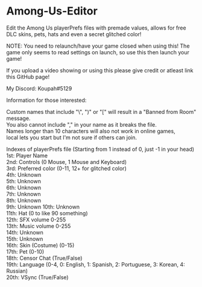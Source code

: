# Among-Us-Editor
Edit the Among Us playerPrefs files with premade values, allows for free DLC skins, pets, hats and even a secret glitched color!

NOTE: You need to relaunch/have your game closed when using this! 
The game only seems to read settings on launch, so use this then launch your game!

If you upload a video showing or using this please give credit or atleast link this GitHub page!

My Discord: Koupah#5129

Information for those interested:

Custom names that include "\\", ")" or "\[" will result in a "Banned from Room" message.  
You also cannot include "," in your name as it breaks the file.  
Names longer than 10 characters will also not work in online games,  
local lets you start but I'm not sure if others can join.

Indexes of playerPrefs file (Starting from 1 instead of 0, just -1 in your head)  
1st: Player Name  
2nd: Controls (0 Mouse, 1 Mouse and Keyboard)  
3rd: Preferred color (0-11, 12+ for glitched color)  
4th: Unknown  
5th: Unknown  
6th: Unknown  
7th: Unknown  
8th: Unknown  
9th: Unknown 
10th: Unknown  
11th: Hat (0 to like 90 something)  
12th: SFX volume 0-255  
13th: Music volume 0-255  
14th: Unknown  
15th: Unknown  
16th: Skin (Costume) (0-15)  
17th: Pet (0-10)  
18th: Censor Chat (True/False)  
19th: Language (0-4, 0: English, 1: Spanish, 2: Portuguese, 3: Korean, 4: Russian)  
20th: VSync (True/False)  
